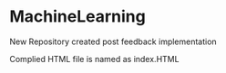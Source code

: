 # MachineLearning
New Repository created post feedback implementation

Complied HTML file is named as index.HTML

